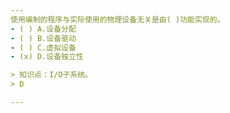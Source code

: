 ```yaml
---
使用编制的程序与实际使用的物理设备无关是由( )功能实现的。
- ( ) A.设备分配 
- ( ) B.设备驱动 
- ( ) C.虚拟设备 
- (x) D.设备独立性

> 知识点：I/O子系统。
> D

---
```

